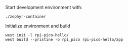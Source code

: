
Start development environment with:

```
./zephyr-container
```

Initialize environment and build

```
west init -l rpi-pico-hello/
west build --pristine -b rpi_pico rpi-pico-hello/app
```